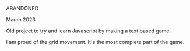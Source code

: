 ABANDONED

March 2023

Old project to try and learn Javascript by making a text based game.

I am proud of the grid movement. It's the most complete part of the game.
